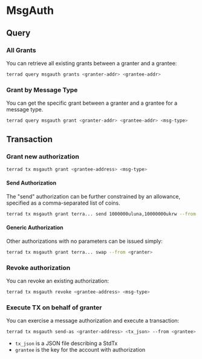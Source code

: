 # MsgAuth

## Query

### All Grants

You can retrieve all existing grants between a granter and a grantee:

```sh
terrad query msgauth grants <granter-addr> <grantee-addr>
```

### Grant by Message Type

You can get the specific grant between a granter and a grantee for a message type.

```sh
terrad query msgauth grant <granter-addr> <grantee-addr> <msg-type>
```

## Transaction

### Grant new authorization

```sh
terrad tx msgauth grant <grantee-address> <msg-type>
```

#### Send Authorization

The "send" authorization can be further constrained by an allowance, specified as a comma-separated list of coins.

```sh
terrad tx msgauth grant terra... send 1000000uluna,10000000ukrw --from <granter>
```

#### Generic Authorization

Other authorizations with no parameters can be issued simply:

```sh
terrad tx msgauth grant terra... swap --from <granter>
```

### Revoke authorization

You can revoke an existing authorization:

```sh
terrad tx msgauth revoke <grantee-address> <msg-type>
```

### Execute TX on behalf of granter

You can exercise a message authorization and execute a transaction:

```sh
terrad tx msgauth send-as <granter-address> <tx_json> --from <grantee>
```

- `tx_json` is a JSON file describing a StdTx
- `grantee` is the key for the account with authorization
